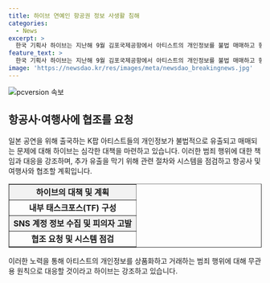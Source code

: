 ```yaml
---
title: 하이브 연예인 항공권 정보 사생활 침해
categories:
  - News
excerpt: >
  한국 기획사 하이브는 지난해 9월 김포국제공항에서 아티스트의 개인정보를 불법 매매하고 항공기에서 몰래 촬영한 사람들을 경찰에 고소했다. 아티스트의 안전과 개인정보 보호를 위해 수사 기관과 협력하여 노력 중이며, 이에 대해 추가적인 조사와 사법 절차에 적극적으로 협조 및 무관용 원칙을 강조하고 있다. 또한, 항공사와 여행사와 협조하여 관련 시스템을 점검하고 개인정보 유출을 막기 위한 노력을 강화하고 있다.
feature_text: >
  한국 기획사 하이브는 지난해 9월 김포국제공항에서 아티스트의 개인정보를 불법 매매하고 항공기에서 몰래 촬영한 사람들을 경찰에 고소했다. 아티스트의 안전과 개인정보 보호를 위해 수사 기관과 협력하여 노력 중이며, 이에 대해 추가적인 조사와 사법 절차에 적극적으로 협조 및 무관용 원칙을 강조하고 있다. 또한, 항공사와 여행사와 협조하여 관련 시스템을 점검하고 개인정보 유출을 막기 위한 노력을 강화하고 있다.
image: 'https://newsdao.kr/res/images/meta/newsdao_breakingnews.jpg'
---
```


<p><img src="https://newsdao.kr/res/images/meta/newsdao_breakingnews.jpg" alt="pcversion 속보" /></p>

<h2 data-ke-size="size26">항공사·여행사에 협조를 요청</h2>

<p data-ke-size="size16">일본 공연을 위해 출국하는 K팝 아티스트들의 개인정보가 불법적으로 유출되고 매매되는 문제에 대해 하이브는 심각한 대책을 마련하고 있습니다. 이러한 범죄 행위에 대한 책임과 대응을 강조하며, 추가 유출을 막기 위해 관련 절차와 시스템을 점검하고 항공사 및 여행사와 협조할 계획입니다.</p>

<table style="width: 100%;" border="1">
<tbody>
<tr>
<td style="text-align: center; background-color: #f2f2f2; height: 17px;"><b>하이브의 대책 및 계획</b></td>
</tr>
<tr>
<td style="text-align: center; height: 17px;"><b>내부 태스크포스(TF) 구성</b></td>
</tr>
<tr>
<td style="text-align: center; background-color: #f2f2f2; height: 17px;"><b>SNS 계정 정보 수집 및 피의자 고발</b></td>
</tr>
<tr>
<td style="text-align: center; height: 17px;"><b>협조 요청 및 시스템 점검</b></td>
</tr>
</tbody>
</table>

<p data-ke-size="size16">이러한 노력을 통해 아티스트의 개인정보를 상품화하고 거래하는 범죄 행위에 대해 무관용 원칙으로 대응할 것이라고 하이브는 강조하고 있습니다.</p>

